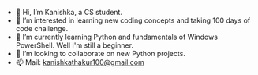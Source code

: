 - 👋 Hi, I’m Kanishka, a CS student.
- 👀 I’m interested in  learning new coding concepts and taking 100 days of code challenge.
- 🌱 I’m currently learning Python and  fundamentals of Windows PowerShell. Well I'm still a beginner.
- 💞️ I’m looking to collaborate on new Python projects.
- 📫 Mail: kanishkathakur100@gmail.com

<!---
kanishka100/kanishka100 is a ✨ special ✨ repository because its `README.md` (this file) appears on your GitHub profile.
You can click the Preview link to take a look at your changes.
--->
